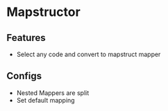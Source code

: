 # Mapstructor

## Features

* Select any code and convert to mapstruct mapper

## Configs

* Nested Mappers are split
* Set default mapping